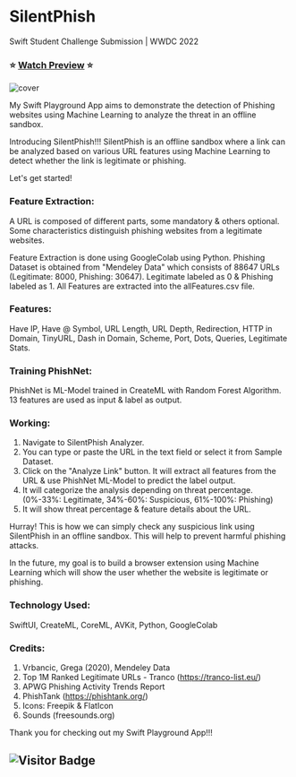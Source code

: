 # SilentPhish
Swift Student Challenge Submission | WWDC 2022

### ⭐ [Watch Preview](https://youtu.be/BotDcUJ1RRo) ⭐
![cover](https://user-images.githubusercontent.com/39642060/166147824-4068020b-8bcf-4628-8a92-54d13d6502ee.png)

My Swift Playground App aims to demonstrate the detection of Phishing websites using Machine Learning to analyze the threat in an offline sandbox.

Introducing SilentPhish!!! SilentPhish is an offline sandbox where a link can be analyzed based on various URL features using Machine Learning to detect whether the link is legitimate or phishing.

Let's get started!

### Feature Extraction:
A URL is composed of different parts, some mandatory & others optional. Some characteristics distinguish phishing websites from a legitimate websites.

Feature Extraction is done using GoogleColab using Python. Phishing Dataset is obtained from "Mendeley Data" which consists of 88647 URLs (Legitimate: 8000, Phishing: 30647). Legitimate labeled as 0 & Phishing labeled as 1. All Features are extracted into the allFeatures.csv file.

### Features:
Have IP, Have @ Symbol, URL Length, URL Depth, Redirection, HTTP in Domain, TinyURL, Dash in Domain, Scheme, Port, Dots, Queries, Legitimate Stats. 

### Training PhishNet:
PhishNet is ML-Model trained in CreateML with Random Forest Algorithm. 
13 features are used as input & label as output. 

### Working:
1) Navigate to SilentPhish Analyzer.
2) You can type or paste the URL in the text field or select it from Sample Dataset.
3) Click on the "Analyze Link" button. It will extract all features from the URL & use PhishNet ML-Model to predict the label output.
7) It will categorize the analysis depending on threat percentage. (0%-33%: Legitimate, 34%-60%: Suspicious, 61%-100%: Phishing)
7) It will show threat percentage & feature details about the URL.

Hurray! This is how we can simply check any suspicious link using SilentPhish in an offline sandbox. This will help to prevent harmful phishing attacks. 

In the future, my goal is to build a browser extension using Machine Learning which will show the user whether the website is legitimate or phishing.

### Technology Used:
SwiftUI, CreateML, CoreML, AVKit, Python, GoogleColab

### Credits:
1) Vrbancic, Grega (2020), Mendeley Data
2) Top 1M Ranked Legitimate URLs - Tranco (https://tranco-list.eu/)
3) APWG Phishing Activity Trends Report
4) PhishTank (https://phishtank.org/)
5) Icons: Freepik & FlatIcon
6) Sounds (freesounds.org)

Thank you for checking out my Swift Playground App!!!

## ![Visitor Badge](https://visitor-badge.laobi.icu/badge?page_id=silentphish)
